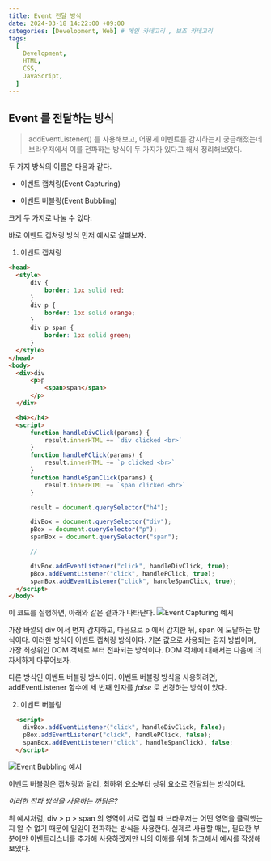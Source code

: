 ```yaml
---
title: Event 전달 방식
date: 2024-03-18 14:22:00 +09:00
categories: [Development, Web] # 메인 카테고리 , 보조 카테고리
tags:
  [
    Development,
    HTML,
    CSS,
    JavaScript,
  ]
---
```


## Event 를 전달하는 방식

> addEventListener() 를 사용해보고, 어떻게 이벤트를 감지하는지 궁금해졌는데 
> 브라우저에서 이를 전파하는 방식이 두 가지가 있다고 해서 정리해보았다.

두 가지 방식의 이름은 다음과 같다.

- 이벤트 캡쳐링(Event Capturing)

- 이벤트 버블링(Event Bubbling)

크게 두 가지로 나눌 수 있다. 

바로 이벤트 캡쳐링 방식 먼저 예시로 살펴보자.

1. 이벤트 캡쳐링
```HTML
<head>
  <style>
      div {
          border: 1px solid red;
      }
      div p {
          border: 1px solid orange;
      }
      div p span {
          border: 1px solid green;
      }
  </style>
</head>
<body>
  <div>div
      <p>p
          <span>span</span>
      </p>
  </div>

  <h4></h4>
  <script>
      function handleDivClick(params) {
          result.innerHTML += `div clicked <br>`
      }
      function handlePClick(params) {
          result.innerHTML += `p clicked <br>`
      }
      function handleSpanClick(params) {
          result.innerHTML += `span clicked <br>`
      }

      result = document.querySelector("h4");

      divBox = document.querySelector("div");
      pBox = document.querySelector("p");
      spanBox = document.querySelector("span");

      // 

      divBox.addEventListener("click", handleDivClick, true);
      pBox.addEventListener("click", handlePClick, true);
      spanBox.addEventListener("click", handleSpanClick, true);
  </script>
</body>
```

이 코드를 실행하면, 아래와 같은 결과가 나타난다.
  <img src="https://kybaq.github.io/assets/img/posts/2024-03-18-Event-전달-방식-1.png" alt="Event Capturing 예시">

  가장 바깥의 div 에서 먼저 감지하고, 다음으로 p 에서 감지한 뒤, span 에 도달하는 방식이다.
  이러한 방식이 이벤트 캡쳐링 방식이다.
  기본 값으로 사용되는 감지 방법이며, 가장 최상위인 DOM 객체로 부터 전파되는 방식이다. 
  DOM 객체에 대해서는 다음에 더 자세하게 다루어보자.


다른 방식인 이벤트 버블링 방식이다. 
이벤트 버블링 방식을 사용하려면, addEventListener 함수에 세 번째 인자를 *false* 로 변경하는 방식이 있다.

2. 이벤트 버블링

```HTML
  <script>
    divBox.addEventListener("click", handleDivClick, false);
    pBox.addEventListener("click", handlePClick, false);
    spanBox.addEventListener("click", handleSpanClick), false;
  </script>
```
  <img src="https://kybaq.github.io/assets/img/posts/2024-03-18-Event-전달-방식-2.png" alt="Event Bubbling 예시">


  이벤트 버블링은 캡쳐링과 달리, 최하위 요소부터 상위 요소로 전달되는 방식이다.

  _이러한 전파 방식을 사용하는 까닭은?_

  위 예시처럼, div \> p \> span 의 영역이 서로 겹칠 때
  브라우저는 어떤 영역을 클릭했는지 알 수 없기 때문에 일일이 전파하는 방식을 사용한다.
  실제로 사용할 때는, 필요한 부분에만 이벤트리스너를 추가해 사용하겠지만
  나의 이해를 위해 참고해서 예시를 작성해보았다.